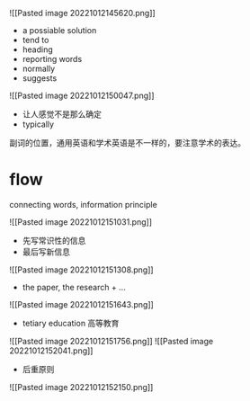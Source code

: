 ![[Pasted image 20221012145620.png]]
- a possiable solution
- tend to
- heading
- reporting words
- normally
- suggests

![[Pasted image 20221012150047.png]]
- 让人感觉不是那么确定
- typically

副词的位置，通用英语和学术英语是不一样的，要注意学术的表达。

# flow
connecting words, information principle

![[Pasted image 20221012151031.png]]
- 先写常识性的信息
- 最后写新信息

![[Pasted image 20221012151308.png]]
- the paper, the research + ...

![[Pasted image 20221012151643.png]]
- tetiary education 高等教育

![[Pasted image 20221012151756.png]]
![[Pasted image 20221012152041.png]]

- 后重原则

![[Pasted image 20221012152150.png]]



